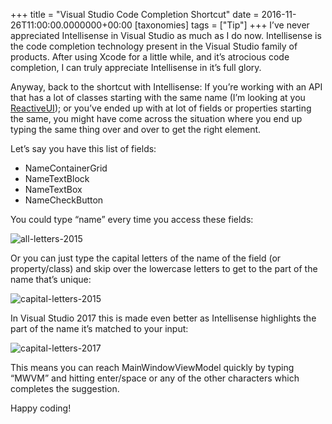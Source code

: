 +++
title = "Visual Studio Code Completion Shortcut"
date = 2016-11-26T11:00:00.0000000+00:00
[taxonomies]
tags = ["Tip"]
+++
I’ve never appreciated Intellisense in Visual Studio as much as I do now. Intellisense is the code completion technology present in the Visual Studio family of products. After using Xcode for a little while, and it’s atrocious code completion, I can truly appreciate Intellisense in it’s full glory.

Anyway, back to the shortcut with Intellisense: If you’re working with an API that has a lot of classes starting with the same name (I’m looking at you [ReactiveUI](http://reactiveui.net/)); or you’ve ended up with at lot of fields or properties starting the same, you might have come across the situation where you end up typing the same thing over and over to get the right element.

Let’s say you have this list of fields:

* NameContainerGrid
* NameTextBlock
* NameTextBox
* NameCheckButton

You could type “name” every time you access these fields:

![all-letters-2015](/images/all-letters-2015.gif)

Or you can just type the capital letters of the name of the field (or property/class) and skip over the lowercase letters to get to the part of the name that’s unique:

![capital-letters-2015](/images/capital-letters-2015.gif)

In Visual Studio 2017 this is made even better as Intellisense highlights the part of the name it’s matched to your input:

![capital-letters-2017](/images/capital-letters-2017.gif)

This means you can reach MainWindowViewModel quickly by typing “MWVM” and hitting enter/space or any of the other characters which completes the suggestion.

Happy coding!
